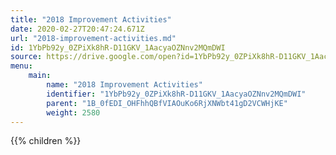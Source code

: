 ```yaml
---
title: "2018 Improvement Activities"
date: 2020-02-27T20:47:24.671Z
url: "2018-improvement-activities.md"
id: 1YbPb92y_0ZPiXk8hR-D11GKV_1AacyaOZNnv2MQmDWI
source: https://drive.google.com/open?id=1YbPb92y_0ZPiXk8hR-D11GKV_1AacyaOZNnv2MQmDWI
menu:
    main:
        name: "2018 Improvement Activities"
        identifier: "1YbPb92y_0ZPiXk8hR-D11GKV_1AacyaOZNnv2MQmDWI"
        parent: "1B_0fEDI_OHFhhQBfVIAOuKo6RjXNWbt41gD2VCWHjKE"
        weight: 2580
---
```

{{% children %}}

